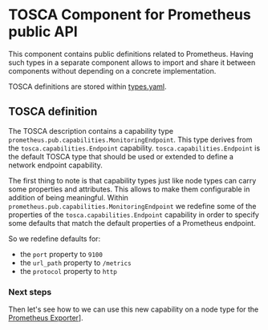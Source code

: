 # TOSCA Component for Prometheus public API

This component contains public definitions related to Prometheus.
Having such types in a separate component allows to import and share it between components without depending on
a concrete implementation.

TOSCA definitions are stored within [types.yaml](types.yaml).

## TOSCA definition

The TOSCA description contains a capability type `prometheus.pub.capabilities.MonitoringEndpoint`.
This type derives from the `tosca.capabilities.Endpoint` capability.
`tosca.capabilities.Endpoint` is the default TOSCA type that should be used or extended to define a network endpoint capability.

The first thing to note is that capability types just like node types can carry some properties and attributes.
This allows to make them configurable in addition of being meaningful.
Within `prometheus.pub.capabilities.MonitoringEndpoint` we redefine some of the properties of the
`tosca.capabilities.Endpoint` capability in order to specify some defaults that match the default properties
of a Prometheus endpoint.

So we redefine defaults for:

* the `port` property to `9100`
* the `url_path` property to `/metrics`
* the `protocol` property to `http`

### Next steps

Then let's see how to we can use this new capability on a node type for the
[Prometheus Exporter](../node-exporter/ansible/README.md)].
